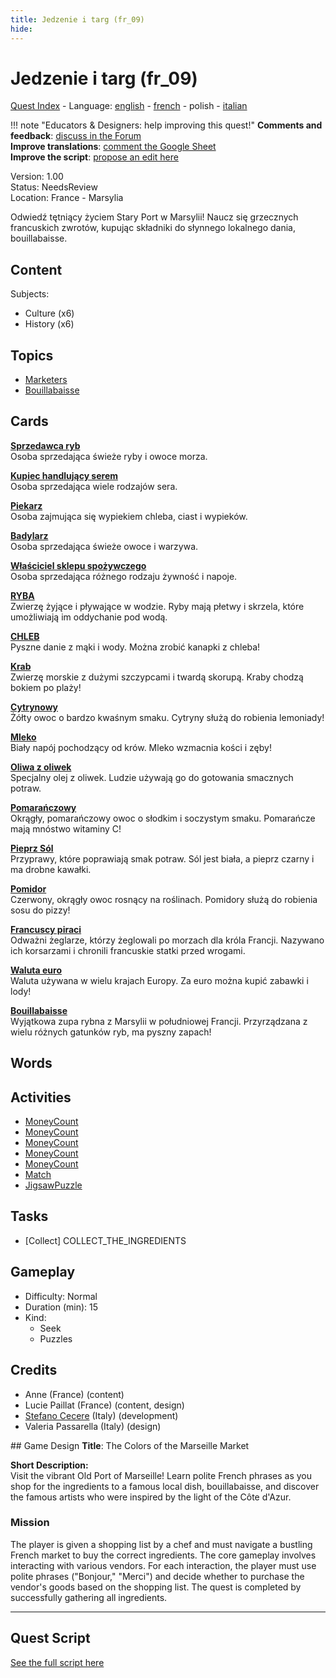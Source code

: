 ```yaml
---
title: Jedzenie i targ (fr_09)
hide:
---
```


# Jedzenie i targ (fr_09)
[Quest Index](./index.pl.md) - Language: [english](./fr_09.md) - [french](./fr_09.fr.md) - polish - [italian](./fr_09.it.md)

!!! note "Educators & Designers: help improving this quest!"
    **Comments and feedback**: [discuss in the Forum](https://vgwb.discourse.group/t/fr-09-the-colors-of-the-marseille-market/28/1)  
    **Improve translations**: [comment the Google Sheet](https://docs.google.com/spreadsheets/d/1FPFOy8CHor5ArSg57xMuPAG7WM27-ecDOiU-OmtHgjw/edit?gid=1243903291#gid=1243903291)  
    **Improve the script**: [propose an edit here](https://github.com/vgwb/Antura/blob/main/Assets/_discover/_quests/FR_09%20Food%20&%20Market/FR_09%20Food%20&%20Market%20-%20Yarn%20Script.yarn)  

Version: 1.00  
Status: NeedsReview  
Location: France - Marsylia

Odwiedź tętniący życiem Stary Port w Marsylii! Naucz się grzecznych francuskich zwrotów, kupując składniki do słynnego lokalnego dania, bouillabaisse.

## Content
Subjects: 

  - Culture (x6)
  - History (x6)

## Topics
- [Marketers](../topics/index.md#marketers)
- [Bouillabaisse](../topics/index.md#bouillabaisse)


## Cards
**[Sprzedawca ryb](../cards/index.md#person_fishmonger)**  
Osoba sprzedająca świeże ryby i owoce morza.  

**[Kupiec handlujący serem](../cards/index.md#person_cheesemonger)**  
Osoba sprzedająca wiele rodzajów sera.  

**[Piekarz](../cards/index.md#person_baker)**  
Osoba zajmująca się wypiekiem chleba, ciast i wypieków.  

**[Badylarz](../cards/index.md#person_greengrocer)**  
Osoba sprzedająca świeże owoce i warzywa.  

**[Właściciel sklepu spożywczego](../cards/index.md#person_grocer)**  
Osoba sprzedająca różnego rodzaju żywność i napoje.  

**[RYBA](../cards/index.md#food_fish)**  
Zwierzę żyjące i pływające w wodzie. Ryby mają płetwy i skrzela, które umożliwiają im oddychanie pod wodą.  

**[CHLEB](../cards/index.md#food_bread)**  
Pyszne danie z mąki i wody. Można zrobić kanapki z chleba!  

**[Krab](../cards/index.md#food_crab)**  
Zwierzę morskie z dużymi szczypcami i twardą skorupą. Kraby chodzą bokiem po plaży!  

**[Cytrynowy](../cards/index.md#food_lemon)**  
Żółty owoc o bardzo kwaśnym smaku. Cytryny służą do robienia lemoniady!  

**[Mleko](../cards/index.md#food_milk)**  
Biały napój pochodzący od krów. Mleko wzmacnia kości i zęby!  

**[Oliwa z oliwek](../cards/index.md#food_olive_oil)**  
Specjalny olej z oliwek. Ludzie używają go do gotowania smacznych potraw.  

**[Pomarańczowy](../cards/index.md#food_orange)**  
Okrągły, pomarańczowy owoc o słodkim i soczystym smaku. Pomarańcze mają mnóstwo witaminy C!  

**[Pieprz Sól](../cards/index.md#food_pepper_salt)**  
Przyprawy, które poprawiają smak potraw. Sól jest biała, a pieprz czarny i ma drobne kawałki.  

**[Pomidor](../cards/index.md#food_tomato)**  
Czerwony, okrągły owoc rosnący na roślinach. Pomidory służą do robienia sosu do pizzy!  

**[Francuscy piraci](../cards/index.md#pirates)**  
Odważni żeglarze, którzy żeglowali po morzach dla króla Francji. Nazywano ich korsarzami i chronili francuskie statki przed wrogami.  

**[Waluta euro](../cards/index.md#currency_euro)**  
Waluta używana w wielu krajach Europy. Za euro można kupić zabawki i lody!  

**[Bouillabaisse](../cards/index.md#bouillabaisse)**  
Wyjątkowa zupa rybna z Marsylii w południowej Francji. Przyrządzana z wielu różnych gatunków ryb, ma pyszny zapach!  

## Words
## Activities
- [MoneyCount](../activities/index.md#MoneyCount)
- [MoneyCount](../activities/index.md#MoneyCount)
- [MoneyCount](../activities/index.md#MoneyCount)
- [MoneyCount](../activities/index.md#MoneyCount)
- [MoneyCount](../activities/index.md#MoneyCount)
- [Match](../activities/index.md#Match)
- [JigsawPuzzle](../activities/index.md#JigsawPuzzle)

## Tasks
- [Collect] COLLECT_THE_INGREDIENTS
## Gameplay
- Difficulty: Normal
- Duration (min): 15
- Kind:
  - Seek
  - Puzzles
## Credits
- Anne (France) (content)
- Lucie Paillat (France) (content, design)
- [Stefano Cecere](https://stefanocecere.com) (Italy) (development)
- Valeria Passarella (Italy) (design)

## Game Design
**Title**: The Colors of the Marseille Market

**Short Description:**  
Visit the vibrant Old Port of Marseille! Learn polite French phrases as you shop for the ingredients to a famous local dish, bouillabaisse, and discover the famous artists who were inspired by the light of the Côte d'Azur.

### Mission
The player is given a shopping list by a chef and must navigate a bustling French market to buy the correct ingredients. The core gameplay involves interacting with various vendors. For each interaction, the player must use polite phrases ("Bonjour," "Merci") and decide whether to purchase the vendor's goods based on the shopping list. The quest is completed by successfully gathering all ingredients.


---

## Quest Script

[See the full script here](./fr_09-script.pl.md)
